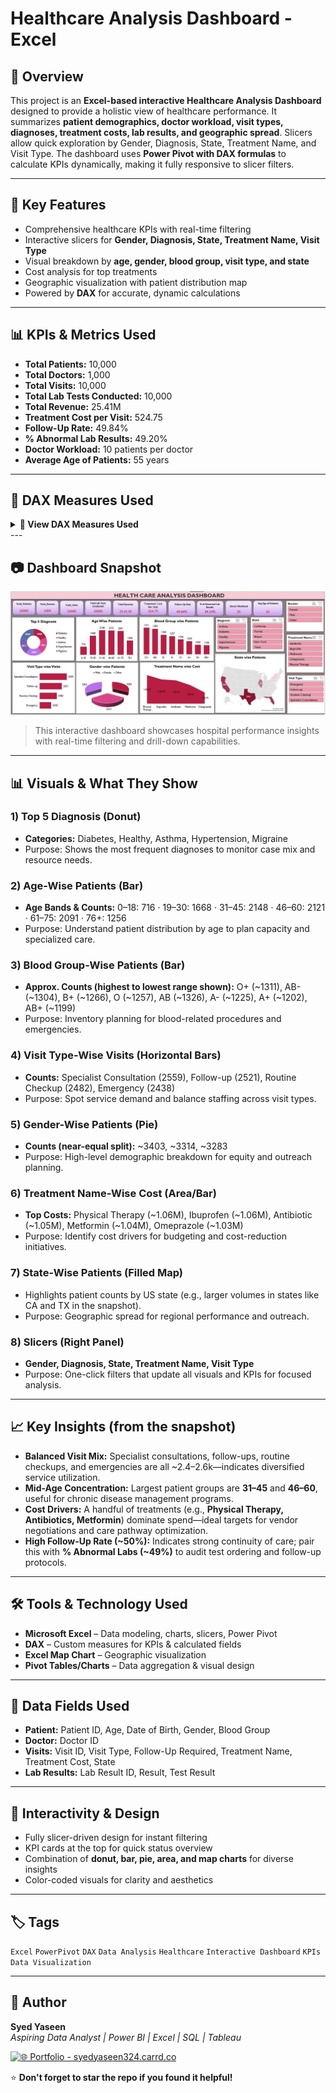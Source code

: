 # Healthcare Analysis Dashboard - Excel 


## 📌 Overview

This project is an **Excel-based interactive Healthcare Analysis Dashboard** designed to provide a holistic view of healthcare performance. It summarizes **patient demographics, doctor workload, visit types, diagnoses, treatment costs, lab results, and geographic spread**. Slicers allow quick exploration by Gender, Diagnosis, State, Treatment Name, and Visit Type.
The dashboard uses **Power Pivot with DAX formulas** to calculate KPIs dynamically, making it fully responsive to slicer filters.

---

## 🌟 Key Features

* Comprehensive healthcare KPIs with real-time filtering
* Interactive slicers for **Gender, Diagnosis, State, Treatment Name, Visit Type**
* Visual breakdown by **age, gender, blood group, visit type, and state**
* Cost analysis for top treatments
* Geographic visualization with patient distribution map
* Powered by **DAX** for accurate, dynamic calculations

---

## 📊 KPIs & Metrics Used

* **Total Patients:** 10,000
* **Total Doctors:** 1,000
* **Total Visits:** 10,000
* **Total Lab Tests Conducted:** 10,000
* **Total Revenue:** 25.41M
* **Treatment Cost per Visit:** 524.75
* **Follow-Up Rate:** 49.84%
* **% Abnormal Lab Results:** 49.20%
* **Doctor Workload:** 10 patients per doctor
* **Average Age of Patients:** 55 years

---

## 🧮 DAX Measures Used
<details> <summary><strong>🧮 View DAX Measures Used</strong></summary>
    
```DAX
-- % of Abnormal Lab Results
% of Abnormal Lab Results =
    CALCULATE(
        COUNT(Lab_result[Result]),
        Lab_result[Result] = "Abnormal"
    ) / COUNT(Lab_result[Lab Result ID])

% of Abnormal Lab Results2 =
    CALCULATE(
        COUNT(Lab_result[Test Result]),
        Lab_result[Test Result] = "Abnormal"
    ) / COUNT(Lab_result[Lab Result ID])

-- Age Groups
0-18 =
    CALCULATE(
        COUNT(Patient[Patient ID]),
        Patient[Age] <= 18
    )

19-30 =
    CALCULATE(
        COUNT(Patient[Patient ID]),
        Patient[Age] > 18 && Patient[Age] <= 30
    )

31-45 =
    CALCULATE(
        COUNT(Patient[Patient ID]),
        Patient[Age] > 30 && Patient[Age] <= 45
    )

46-60 =
    CALCULATE(
        COUNT(Patient[Patient ID]),
        Patient[Age] > 45 && Patient[Age] <= 60
    )

61-75 =
    CALCULATE(
        COUNT(Patient[Patient ID]),
        Patient[Age] > 60 && Patient[Age] <= 75
    )

76+ =
    CALCULATE(
        COUNT(Patient[Patient ID]),
        Patient[Age] > 75
    )

-- Average Age
Avg Age of Patients =
    AVERAGE(Patient.DATEDIFF(Patient[Date of Birth], TODAY(), YEAR))

-- Doctor Workload
Doctor Workload =
    COUNT(Visit[Visit ID]) / COUNT(Doctor[Doctor ID])

-- Follow-Up Rates
Follow-Up-Rate =
    CALCULATE(
        COUNT(Visit[Follow Up Required]),
        Visit[Follow Up Required] = "Yes"
    ) / COUNT(Visit[Visit ID])

Follow-up-rate2 =
    CALCULATE(
        COUNT(Visit[Follow-up Required]),
        Visit[Follow-up Required] = "Yes"
    ) / COUNT(Visit[Visit ID])
```
</details>
---

## 📷 Dashboard Snapshot

![healthcare-dashboard](./Excel_Dashboard.JPG)

> This interactive dashboard showcases hospital performance insights with real-time filtering and drill-down capabilities.
---

## 📊 Visuals & What They Show

### 1) Top 5 Diagnosis (Donut)

* **Categories:** Diabetes, Healthy, Asthma, Hypertension, Migraine
* Purpose: Shows the most frequent diagnoses to monitor case mix and resource needs.

### 2) Age-Wise Patients (Bar)

* **Age Bands & Counts:**
  0–18: 716 · 19–30: 1668 · 31–45: 2148 · 46–60: 2121 · 61–75: 2091 · 76+: 1256
* Purpose: Understand patient distribution by age to plan capacity and specialized care.

### 3) Blood Group-Wise Patients (Bar)

* **Approx. Counts (highest to lowest range shown):**
  O+ (\~1311), AB- (\~1304), B+ (\~1266), O (\~1257), AB (\~1326), A- (\~1225), A+ (\~1202), AB+ (\~1199)
* Purpose: Inventory planning for blood-related procedures and emergencies.

### 4) Visit Type-Wise Visits (Horizontal Bars)

* **Counts:** Specialist Consultation (2559), Follow-up (2521), Routine Checkup (2482), Emergency (2438)
* Purpose: Spot service demand and balance staffing across visit types.

### 5) Gender-Wise Patients (Pie)

* **Counts (near-equal split):** \~3403, \~3314, \~3283
* Purpose: High-level demographic breakdown for equity and outreach planning.

### 6) Treatment Name-Wise Cost (Area/Bar)

* **Top Costs:** Physical Therapy (\~1.06M), Ibuprofen (\~1.06M), Antibiotic (\~1.05M), Metformin (\~1.04M), Omeprazole (\~1.03M)
* Purpose: Identify cost drivers for budgeting and cost-reduction initiatives.

### 7) State-Wise Patients (Filled Map)

* Highlights patient counts by US state (e.g., larger volumes in states like CA and TX in the snapshot).
* Purpose: Geographic spread for regional performance and outreach.

### 8) Slicers (Right Panel)

* **Gender, Diagnosis, State, Treatment Name, Visit Type**
* Purpose: One-click filters that update all visuals and KPIs for focused analysis.

---

## 📈 Key Insights (from the snapshot)

* **Balanced Visit Mix:** Specialist consultations, follow-ups, routine checkups, and emergencies are all \~2.4–2.6k—indicates diversified service utilization.
* **Mid-Age Concentration:** Largest patient groups are **31–45** and **46–60**, useful for chronic disease management programs.
* **Cost Drivers:** A handful of treatments (e.g., **Physical Therapy, Antibiotics, Metformin**) dominate spend—ideal targets for vendor negotiations and care pathway optimization.
* **High Follow-Up Rate (\~50%):** Indicates strong continuity of care; pair this with **% Abnormal Labs (\~49%)** to audit test ordering and follow-up protocols.

---

## 🛠 Tools & Technology Used

* **Microsoft Excel** – Data modeling, charts, slicers, Power Pivot
* **DAX** – Custom measures for KPIs & calculated fields
* **Excel Map Chart** – Geographic visualization
* **Pivot Tables/Charts** – Data aggregation & visual design

---

## 📂 Data Fields Used

* **Patient:** Patient ID, Age, Date of Birth, Gender, Blood Group
* **Doctor:** Doctor ID
* **Visits:** Visit ID, Visit Type, Follow-Up Required, Treatment Name, Treatment Cost, State
* **Lab Results:** Lab Result ID, Result, Test Result

---

## 🎨 Interactivity & Design

* Fully slicer-driven design for instant filtering
* KPI cards at the top for quick status overview
* Combination of **donut, bar, pie, area, and map charts** for diverse insights
* Color-coded visuals for clarity and aesthetics

---

## 🏷 Tags

`Excel` `PowerPivot` `DAX` `Data Analysis` `Healthcare` `Interactive Dashboard` `KPIs` `Data Visualization`

---

## 👤 Author

**Syed Yaseen**  
*Aspiring Data Analyst | Power BI | Excel | SQL | Tableau*

[![🌐 Portfolio - syedyaseen324.carrd.co](https://img.shields.io/badge/Visit-My%20Portfolio-blue?style=for-the-badge&logo=internet-explorer)](https://syedyaseen324.carrd.co/)

⭐ **Don't forget to star the repo if you found it helpful!**


